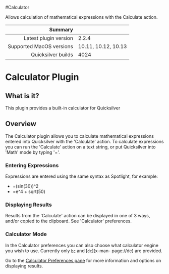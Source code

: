 #Calculator

Allows calculation of mathematical expressions with the Calculate action.

 Summary                  | &nbsp; 
-------------------------:|:--------------------
 Latest plugin version    | 2.2.4
 Supported MacOS versions | 10.11, 10.12, 10.13
 Quicksilver builds       | 4024


# Calculator Plugin

## What is it?

This plugin provides a built-in calculator for Quicksilver

## Overview

The Calculator plugin allows you to calculate mathematical expressions entered
into Quicksilver with the 'Calculate' action. To calculate expressions you can
run the 'Calculate' action on a text string, or put Quicksilver into 'Math'
mode by typing '='.

### Entering Expressions

Expressions are entered using the same syntax as Spotlight, for example:

  * =(sin(30))^2
  * =e^4 + sqrt(50)

### Displaying Results

Results from the 'Calculate' action can be displayed in one of 3 ways, and/or
copied to the clipboard. See 'Calculator' preferences.

### Calculator Mode

In the Calculator preferences you can also choose what calculator engine you
wish to use. Currently only [`bc`](x-man-page://bc) and [`dc`](x-man-
page://dc) are provided.

Go to the [Calculator Preferences pane](qs://preferences#CalculatorPrefPane)
for more information and options on displaying results.